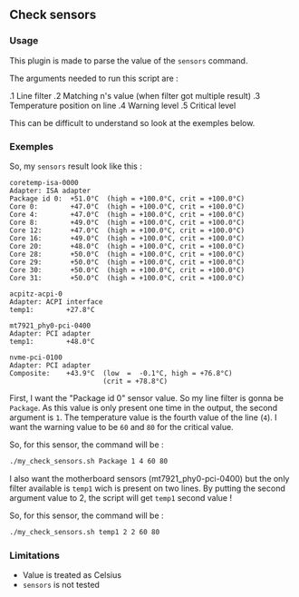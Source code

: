 ## Check sensors

### Usage

This plugin is made to parse the value of the `sensors` command.

The arguments needed to run this script are :

.1 Line filter
.2 Matching n's value (when filter got multiple result)
.3 Temperature position on line
.4 Warning level
.5 Critical level

This can be difficult to understand so look at the exemples below.

### Exemples

So, my `sensors` result look like this :

```
coretemp-isa-0000
Adapter: ISA adapter
Package id 0:  +51.0°C  (high = +100.0°C, crit = +100.0°C)
Core 0:        +47.0°C  (high = +100.0°C, crit = +100.0°C)
Core 4:        +47.0°C  (high = +100.0°C, crit = +100.0°C)
Core 8:        +49.0°C  (high = +100.0°C, crit = +100.0°C)
Core 12:       +47.0°C  (high = +100.0°C, crit = +100.0°C)
Core 16:       +49.0°C  (high = +100.0°C, crit = +100.0°C)
Core 20:       +48.0°C  (high = +100.0°C, crit = +100.0°C)
Core 28:       +50.0°C  (high = +100.0°C, crit = +100.0°C)
Core 29:       +50.0°C  (high = +100.0°C, crit = +100.0°C)
Core 30:       +50.0°C  (high = +100.0°C, crit = +100.0°C)
Core 31:       +50.0°C  (high = +100.0°C, crit = +100.0°C)

acpitz-acpi-0
Adapter: ACPI interface
temp1:        +27.8°C

mt7921_phy0-pci-0400
Adapter: PCI adapter
temp1:        +48.0°C

nvme-pci-0100
Adapter: PCI adapter
Composite:    +43.9°C  (low  =  -0.1°C, high = +76.8°C)
                       (crit = +78.8°C)
```

First, I want the "Package id 0" sensor value.
So my line filter is gonna be `Package`.
As this value is only present one time in the output, the second argument is `1`.
The temperature value is the fourth value of the line (`4`).
I want the warning value to be `60` and `80` for the critical value.

So, for this sensor, the command will be :

```bash
./my_check_sensors.sh Package 1 4 60 80
```

I also want the motherboard sensors (mt7921_phy0-pci-0400) but the only 
filter available is `temp1` wich is present on two lines.
By putting the second argument value to 2, the script will get `temp1` second value !

So, for this sensor, the command will be :

```bash
./my_check_sensors.sh temp1 2 2 60 80
```

### Limitations

- Value is treated as Celsius
- `sensors` is not tested
